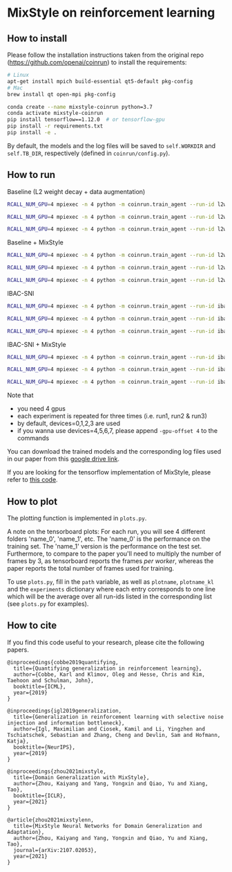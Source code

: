 # MixStyle on reinforcement learning

## How to install

Please follow the installation instructions taken from the original repo (https://github.com/openai/coinrun) to install the requirements:

```bash
# Linux
apt-get install mpich build-essential qt5-default pkg-config
# Mac
brew install qt open-mpi pkg-config

conda create --name mixstyle-coinrun python=3.7
conda activate mixstyle-coinrun
pip install tensorflow==1.12.0  # or tensorflow-gpu
pip install -r requirements.txt
pip install -e .
```

By default, the models and the log files will be saved to `self.WORKDIR` and `self.TB_DIR`, respectively (defined in `coinrun/config.py`).

## How to run

Baseline (L2 weight decay + data augmentation)
```bash
RCALL_NUM_GPU=4 mpiexec -n 4 python -m coinrun.train_agent --run-id l2wd_da_run1 --num-levels 500 --test --long --l2 0.0001 -uda 1

RCALL_NUM_GPU=4 mpiexec -n 4 python -m coinrun.train_agent --run-id l2wd_da_run2 --num-levels 500 --test --long --l2 0.0001 -uda 1

RCALL_NUM_GPU=4 mpiexec -n 4 python -m coinrun.train_agent --run-id l2wd_da_run3 --num-levels 500 --test --long --l2 0.0001 -uda 1
```

Baseline + MixStyle
```bash
RCALL_NUM_GPU=4 mpiexec -n 4 python -m coinrun.train_agent --run-id l2wd_da_ms_run1 --num-levels 500 --test --long --l2 0.0001 -uda 1 --mixstyle

RCALL_NUM_GPU=4 mpiexec -n 4 python -m coinrun.train_agent --run-id l2wd_da_ms_run2 --num-levels 500 --test --long --l2 0.0001 -uda 1 --mixstyle

RCALL_NUM_GPU=4 mpiexec -n 4 python -m coinrun.train_agent --run-id l2wd_da_ms_run3 --num-levels 500 --test --long --l2 0.0001 -uda 1 --mixstyle
```

IBAC-SNI
```bash
RCALL_NUM_GPU=4 mpiexec -n 4 python -m coinrun.train_agent --run-id ibac_sni_lmda0.5_run1 --num-levels 500 --test --long --l2 0.0001 -uda 1 --beta 0.0001 --nr-samples 12 --sni

RCALL_NUM_GPU=4 mpiexec -n 4 python -m coinrun.train_agent --run-id ibac_sni_lmda0.5_run2 --num-levels 500 --test --long --l2 0.0001 -uda 1 --beta 0.0001 --nr-samples 12 --sni

RCALL_NUM_GPU=4 mpiexec -n 4 python -m coinrun.train_agent --run-id ibac_sni_lmda0.5_run3 --num-levels 500 --test --long --l2 0.0001 -uda 1 --beta 0.0001 --nr-samples 12 --sni
```

IBAC-SNI + MixStyle
```bash
RCALL_NUM_GPU=4 mpiexec -n 4 python -m coinrun.train_agent --run-id ibac_sni_lmda0.5_ms_run1 --num-levels 500 --test --long --l2 0.0001 -uda 1 --beta 0.0001 --nr-samples 12 --sni --mixstyle

RCALL_NUM_GPU=4 mpiexec -n 4 python -m coinrun.train_agent --run-id ibac_sni_lmda0.5_ms_run2 --num-levels 500 --test --long --l2 0.0001 -uda 1 --beta 0.0001 --nr-samples 12 --sni --mixstyle

RCALL_NUM_GPU=4 mpiexec -n 4 python -m coinrun.train_agent --run-id ibac_sni_lmda0.5_ms_run3 --num-levels 500 --test --long --l2 0.0001 -uda 1 --beta 0.0001 --nr-samples 12 --sni --mixstyle
```

Note that

- you need 4 gpus
- each experiment is repeated for three times (i.e. run1, run2 & run3)
- by default, devices=0,1,2,3 are used
- if you wanna use devices=4,5,6,7, please append `-gpu-offset 4` to the commands

You can download the trained models and the corresponding log files used in our paper from this [google drive link](https://drive.google.com/drive/folders/1NeoGgLMtU_a3sflKqYI00bT81473BXTP?usp=sharing).

If you are looking for the tensorflow implementation of MixStyle, please refer to [this code](https://github.com/KaiyangZhou/mixstyle-release/blob/master/rl/coinrun/policies.py#L11).

## How to plot

The plotting function is implemented in `plots.py`.

A note on the tensorboard plots: For each run, you will see 4 different folders 'name_0', 'name_1', etc. The 'name_0' is the performance on the training set. The 'name_1' version is the performance on the test set. Furthermore, to compare to the paper you'll need to multiply the number of frames by 3, as tensorboard reports the frames _per worker_, whereas the paper reports the total number of frames used for training.

To use `plots.py`, fill in the `path` variable, as well as `plotname`, `plotname_kl` and the `experiments` dictionary where each entry corresponds to one line which will be the average over all run-ids listed in the corresponding list (see `plots.py` for examples).

## How to cite

If you find this code useful to your research, please cite the following papers.

```
@inproceedings{cobbe2019quantifying,
  title={Quantifying generalization in reinforcement learning},
  author={Cobbe, Karl and Klimov, Oleg and Hesse, Chris and Kim, Taehoon and Schulman, John},
  booktitle={ICML},
  year={2019}
}

@inproceedings{igl2019generalization,
  title={Generalization in reinforcement learning with selective noise injection and information bottleneck},
  author={Igl, Maximilian and Ciosek, Kamil and Li, Yingzhen and Tschiatschek, Sebastian and Zhang, Cheng and Devlin, Sam and Hofmann, Katja},
  booktitle={NeurIPS},
  year={2019}
}

@inproceedings{zhou2021mixstyle,
  title={Domain Generalization with MixStyle},
  author={Zhou, Kaiyang and Yang, Yongxin and Qiao, Yu and Xiang, Tao},
  booktitle={ICLR},
  year={2021}
}

@article{zhou2021mixstylenn,
  title={MixStyle Neural Networks for Domain Generalization and Adaptation},
  author={Zhou, Kaiyang and Yang, Yongxin and Qiao, Yu and Xiang, Tao},
  journal={arXiv:2107.02053},
  year={2021}
}
```